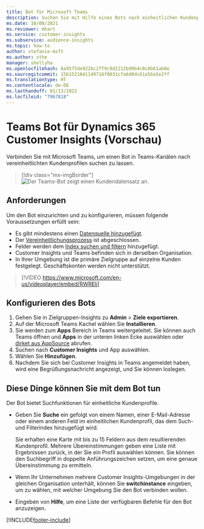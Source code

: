```yaml
---
title: Bot für Microsoft Teams
description: Suchen Sie mit Hilfe eines Bots nach einheitlichen Kundenprofilen in Microsoft Teams.
ms.date: 10/08/2021
ms.reviewer: mhart
ms.service: customer-insights
ms.subservice: audience-insights
ms.topic: how-to
author: stefanie-msft
ms.author: sthe
manager: shellyha
ms.openlocfilehash: 6a9575de922bc2ff9c9d2212b99b4c0c8b61ab0e
ms.sourcegitcommit: 15b1521041149716f8031cfa6d0dc61a56a5e2ff
ms.translationtype: HT
ms.contentlocale: de-DE
ms.lasthandoff: 01/13/2022
ms.locfileid: "7967818"
---
```

# <a name="teams-bot-for-dynamics-365-customer-insights-preview"></a>Teams Bot für Dynamics 365 Customer Insights (Vorschau)

Verbinden Sie mit Microsoft Teams, um einen Bot in Teams-Kanälen nach vereinheitlichten Kundenprofilen suchen zu lassen.

> [!div class="mx-imgBorder"]
> ![Der Teams-Bot zeigt einen Kundendatensatz an.](media/teams-bot.png "Teams Bot zeigt einen Kundendatensatz an")

## <a name="prerequisites"></a>Anforderungen

Um den Bot einzurichten und zu konfigurieren, müssen folgende Voraussetzungen erfüllt sein:

- Es gibt mindestens einen [Datenquelle hinzugefügt](data-sources.md).
- Der [Vereinheitlichungsprozess](data-unification.md) ist abgeschlossen.
- Felder werden dem [Index suchen und filtern](search-filter-index.md) hinzugefügt.
- Customer Insights und Teams befinden sich in derselben Organisation.
- In Ihrer Umgebung ist die primäre Zielgruppe auf einzelne Kunden festgelegt. Geschäftskonten werden nicht unterstützt.


> [!VIDEO https://www.microsoft.com/en-us/videoplayer/embed/RWRElj]
## <a name="configure-the-bot"></a>Konfigurieren des Bots

1. Gehen Sie in Zielgruppen-Insights zu **Admin** > **Ziele exportieren**.
1. Auf der Microsoft Teams Kachel wählen Sie **Installieren**.
1. Sie werden zum **Apps** Bereich in Teams weitergeleitet. Sie können auch Teams öffnen und **Apps** in der unteren linken Ecke auswählen oder [dirket aus AppSource](https://go.microsoft.com/fwlink/?linkid=2124104) abrufen.
1. Suchen nach **Customer Insights** und App auswählen.
1. Wählen Sie **Hinzufügen**.
1. Nachdem Sie sich bei Customer Insights in Teams angemeldet haben, wird eine Begrüßungsnachricht angezeigt, und Sie können loslegen.

## <a name="things-you-can-do-with-the-bot"></a>Diese Dinge können Sie mit dem Bot tun

Der Bot bietet Suchfunktionen für einheitliche Kundenprofile.

- Geben Sie **Suche** ein gefolgt von einem Namen, einer E-Mail-Adresse oder einem anderen Feld im einheitlichen Kundenprofil, das dem Such- und Filterindex hinzugefügt wird.

  Sie erhalten eine Karte mit bis zu 15 Feldern aus dem resultierenden Kundenprofil. Mehrere Übereinstimmungen geben eine Liste mit Ergebnissen zurück, in der Sie ein Profil auswählen können. Sie können den Suchbegriff in doppelte Anführungszeichen setzen, um eine genaue Übereinstimmung zu ermitteln.

- Wenn Ihr Unternehmen mehrere Customer Insights-Umgebungen in der gleichen Organisation unterhält, können Sie **switchinstance** eingeben, um zu wählen, mit welcher Umgebung Sie den Bot verbinden wollen.

- Eingeben von **Hilfe**, um eine Liste der verfügbaren Befehle für den Bot anzuzeigen.  


[!INCLUDE[footer-include](../includes/footer-banner.md)]